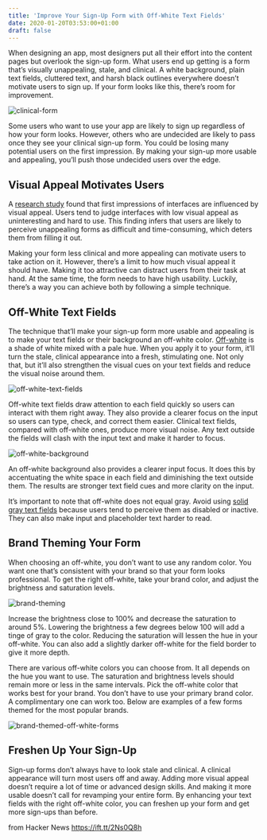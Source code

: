 ```yaml
---
title: 'Improve Your Sign-Up Form with Off-White Text Fields'
date: 2020-01-20T03:53:00+01:00
draft: false
---
```


When designing an app, most designers put all their effort into the content pages but overlook the sign-up form. What users end up getting is a form that’s visually unappealing, stale, and clinical. A white background, plain text fields, cluttered text, and harsh black outlines everywhere doesn’t motivate users to sign up. If your form looks like this, there’s room for improvement.

![clinical-form](https://uxmovement.com/wp-content/uploads/2020/01/clinical-form.png)

Some users who want to use your app are likely to sign up regardless of how your form looks. However, others who are undecided are likely to pass once they see your clinical sign-up form. You could be losing many potential users on the first impression. By making your sign-up more usable and appealing, you’ll push those undecided users over the edge.

Visual Appeal Motivates Users
-----------------------------

A [research study](https://www.researchgate.net/publication/265002981_Visual_Appeal_vs_Usability_Which_One_Influences_User_Perceptions_of_a_Website_More) found that first impressions of interfaces are influenced by visual appeal. Users tend to judge interfaces with low visual appeal as uninteresting and hard to use. This finding infers that users are likely to perceive unappealing forms as difficult and time-consuming, which deters them from filling it out.

Making your form less clinical and more appealing can motivate users to take action on it. However, there’s a limit to how much visual appeal it should have. Making it too attractive can distract users from their task at hand. At the same time, the form needs to have high usability. Luckily, there’s a way you can achieve both by following a simple technique.

Off-White Text Fields
---------------------

The technique that’ll make your sign-up form more usable and appealing is to make your text fields or their background an off-white color. [Off-white](https://en.wikipedia.org/wiki/Shades_of_white) is a shade of white mixed with a pale hue. When you apply it to your form, it’ll turn the stale, clinical appearance into a fresh, stimulating one. Not only that, but it’ll also strengthen the visual cues on your text fields and reduce the visual noise around them.

![off-white-text-fields](https://uxmovement.com/wp-content/uploads/2020/01/off-white-text-fields.png)

Off-white text fields draw attention to each field quickly so users can interact with them right away. They also provide a clearer focus on the input so users can type, check, and correct them easier. Clinical text fields, compared with off-white ones, produce more visual noise. Any text outside the fields will clash with the input text and make it harder to focus.

![off-white-background](https://uxmovement.com/wp-content/uploads/2020/01/off-white-background.png)

An off-white background also provides a clearer input focus. It does this by accentuating the white space in each field and diminishing the text outside them. The results are stronger text field cues and more clarity on the input.

It’s important to note that off-white does not equal gray. Avoid using [solid gray text fields](https://uxmovement.com/forms/why-you-shouldnt-use-solid-or-underlined-text-fields/) because users tend to perceive them as disabled or inactive. They can also make input and placeholder text harder to read.

Brand Theming Your Form
-----------------------

When choosing an off-white, you don’t want to use any random color. You want one that’s consistent with your brand so that your form looks professional. To get the right off-white, take your brand color, and adjust the brightness and saturation levels.

![brand-theming](https://uxmovement.com/wp-content/uploads/2020/01/brand-theming.png)

Increase the brightness close to 100% and decrease the saturation to around 5%. Lowering the brightness a few degrees below 100 will add a tinge of gray to the color. Reducing the saturation will lessen the hue in your off-white. You can also add a slightly darker off-white for the field border to give it more depth.

There are various off-white colors you can choose from. It all depends on the hue you want to use. The saturation and brightness levels should remain more or less in the same intervals. Pick the off-white color that works best for your brand. You don’t have to use your primary brand color. A complimentary one can work too. Below are examples of a few forms themed for the most popular brands.

![brand-themed-off-white-forms](https://uxmovement.com/wp-content/uploads/2020/01/brand-themed-off-white-forms.png)

Freshen Up Your Sign-Up
-----------------------

Sign-up forms don’t always have to look stale and clinical. A clinical appearance will turn most users off and away. Adding more visual appeal doesn’t require a lot of time or advanced design skills. And making it more usable doesn’t call for revamping your entire form. By enhancing your text fields with the right off-white color, you can freshen up your form and get more sign-ups than before.

  
  
from Hacker News https://ift.tt/2Ns0Q8h